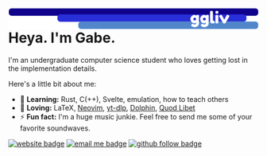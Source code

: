 <a href="https://ggliv.com"><img align="right" src="banner.png"></a>

# Heya. I'm Gabe.
I'm an undergraduate computer science student who loves getting lost in the implementation details.

Here's a little bit about me:
- 🌱 **Learning:** Rust, C(++), Svelte, emulation, how to teach others
- 💜 **Loving:** LaTeX, [Neovim](https://github.com/neovim/neovim), [yt-dlp](https://github.com/yt-dlp/yt-dlp), [Dolphin](https://github.com/dolphin-emu/dolphin), [Quod Libet](https://github.com/quodlibet/quodlibet)
- ⚡ **Fun fact:** I'm a huge music junkie. Feel free to send me some of your favorite soundwaves.

[![website badge](https://img.shields.io/badge/my-website-blue)][website]
[![email me badge](https://img.shields.io/badge/email-me-lightgrey)][email]
[![github follow badge](https://img.shields.io/github/followers/ggliv?label=follow&style=social)](https://github.com/ggliv)


[website]: https://ggliv.com
[email]:m&#97;&#105;&#76;&#116;&#111;&#58;&#116;&#103;&#97;b&#101;&#108;&#105;&#118;&#101;n&#103;o&#111;&#100;&#64;g&#109;&#97;&#105;&#108;&#46;&#99;o&#109;
